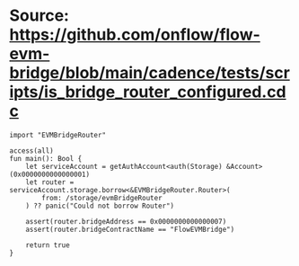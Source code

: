# Source: https://github.com/onflow/flow-evm-bridge/blob/main/cadence/tests/scripts/is_bridge_router_configured.cdc

```
import "EVMBridgeRouter"

access(all)
fun main(): Bool {
    let serviceAccount = getAuthAccount<auth(Storage) &Account>(0x0000000000000001)
    let router = serviceAccount.storage.borrow<&EVMBridgeRouter.Router>(
        from: /storage/evmBridgeRouter
    ) ?? panic("Could not borrow Router")

    assert(router.bridgeAddress == 0x0000000000000007)
    assert(router.bridgeContractName == "FlowEVMBridge")

    return true
}

```